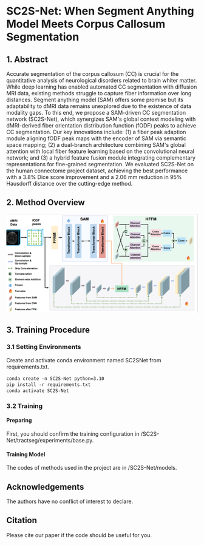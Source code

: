 # SC2S-Net: When Segment Anything Model Meets Corpus Callosum Segmentation

## 1. Abstract
Accurate segmentation of the corpus callosum (CC) is crucial for the quantitative analysis of neurological disorders related to brain whiter matter. While deep learning has enabled automated CC segmentation with diffusion MRI data, existing methods struggle to capture fiber information over long distances. Segment anything model (SAM) offers some promise but its adaptability to dMRI data remains unexplored due to the existence of data modality gaps. To this end, we propose a SAM-driven CC segmentation network (SC2S-Net), which synergizes SAM's global context modeling with dMRI-derived fiber orientation distribution function (fODF) peaks to achieve CC segmentation. Our key innovations include: (1) a fiber peak adaption module aligning fODF peak maps with the encoder of SAM via semantic space mapping; (2) a dual-branch architecture combining SAM's global attention with local fiber feature learning based on the convolutional neural network; and (3) a hybrid feature fusion module integrating complementary representations for fine-grained segmentation. We evaluated SC2S-Net on the human connectome project dataset, achieving the best performance with a 3.8% Dice score improvement and a 2.06 mm reduction in 95% Hausdorff distance over the cutting-edge method.

## 2. Method Overview
![Alt text](figures/Overview.png)

## 3. Training Procedure
### 3.1 Setting Environments
Create and activate conda environment named SC2SNet from requirements.txt.
```
conda create -n SC2S-Net python=3.10
pip install -r requirements.txt
conda activate SC2S-Net
```

### 3.2 Training
#### Preparing
First, you should confirm the training configuration in /SC2S-Net/tractseg/experiments/base.py.
#### Training Model
The codes of methods used in the project are in /SC2S-Net/models.

## Acknowledgements
The authors have no conflict of interest to declare.

## Citation
Please cite our paper if the code should be useful for you.
